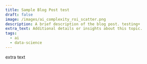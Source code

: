 ```yaml
---
title: Sample Blog Post test
draft: false
image: /images/ai_complexity_roi_scatter.png
description: A brief description of the blog post. testing+
extra_text: Additional details or insights about this topic.
tags:
  - ai
  - data-science
---
```

extra text
